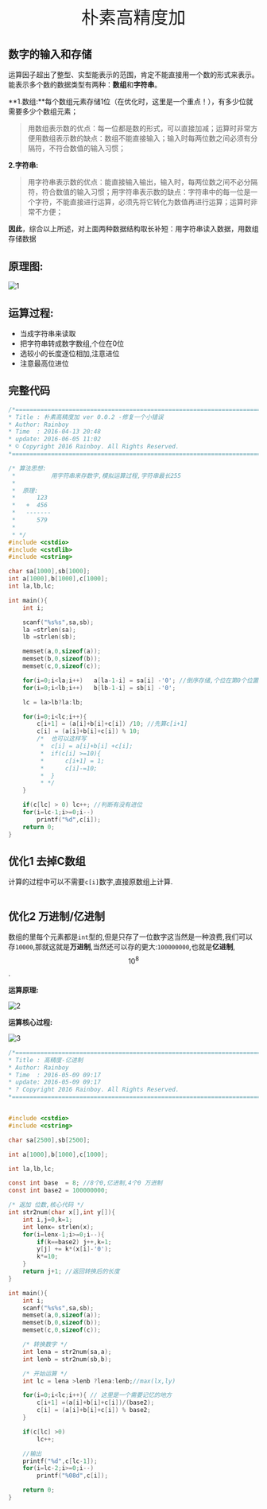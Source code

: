<p style="text-align: center;font-size:35px">朴素高精度加</p>

## 数字的输入和存储

运算因子超出了整型、实型能表示的范围，肯定不能直接用一个数的形式来表示。能表示多个数的数据类型有两种：**数组**和**字符串**。
  
  **1.数组:**每个数组元素存储1位（在优化时，这里是一个重点！），有多少位就需要多少个数组元素；
  
  > 用数组表示数的优点：每一位都是数的形式，可以直接加减；运算时非常方便用数组表示数的缺点：数组不能直接输入；输入时每两位数之间必须有分隔符，不符合数值的输入习惯；
  
   **2.字符串:**
  
  > 用字符串表示数的优点：能直接输入输出，输入时，每两位数之间不必分隔符，符合数值的输入习惯；用字符串表示数的缺点：字符串中的每一位是一个字符，不能直接进行运算，必须先将它转化为数值再进行运算；运算时非常不方便；

**因此**，综合以上所述，对上面两种数据结构取长补短：用字符串读入数据，用数组存储数据

## 原理图:

![1](/book/images/高精加.png)

## 运算过程:

 - 当成字符串来读取
 - 把字符串转成数字数组,个位在0位
 - 选较小的长度逐位相加,注意进位
 - 注意最高位进位

## 完整代码
```c
/*============================================================================
* Title : 朴素高精度加 ver 0.0.2 -修复一个小错误
* Author: Rainboy
* Time  : 2016-04-13 20:48
* update: 2016-06-05 11:02
* © Copyright 2016 Rainboy. All Rights Reserved.
*=============================================================================*/

/* 算法思想:
 *          用字符串来存数字,模拟运算过程,字符串最长255
 *  
 *  原理:
 *      123
 *   +  456
 *   -------
 *      579
 *
 * */
#include <cstdio>
#include <cstdlib>
#include <cstring>

char sa[1000],sb[1000];
int a[1000],b[1000],c[1000];
int la,lb,lc;

int main(){
    int i;

    scanf("%s%s",sa,sb);
    la =strlen(sa);
    lb =strlen(sb);

    memset(a,0,sizeof(a));
    memset(b,0,sizeof(b));
    memset(c,0,sizeof(c));

    for(i=0;i<la;i++)   a[la-1-i] = sa[i] -'0'; //倒序存储,个位在第0个位置
    for(i=0;i<lb;i++)   b[lb-1-i] = sb[i] -'0';

    lc = la>lb?la:lb;

    for(i=0;i<lc;i++){
        c[i+1] = (a[i]+b[i]+c[i]) /10; //先算c[i+1]
        c[i] = (a[i]+b[i]+c[i]) % 10;
        /*  也可以这样写
         *  c[i] = a[i]+b[i] +c[i];
         *  if(c[i] >=10){
         *      c[i+1] = 1;
         *      c[i]-=10;
         *  }
         * */
    }

    if(c[lc] > 0) lc++; //判断有没有进位
    for(i=lc-1;i>=0;i--)
        printf("%d",c[i]);
    return 0;
}
```


## 优化1 去掉C数组

计算的过程中可以不需要`c[i]`数字,直接原数组上计算.

```c
```


## 优化2 万进制/亿进制

数组的里每个元素都是`int`型的,但是只存了一位数字这当然是一种浪费,我们可以存`10000`,那就这就是**万进制**,当然还可以存的更大:`100000000`,也就是**亿进制**,$$10^8$$.

**运算原理:**

![2](/book/images/亿进制.png)


**运算核心过程:**

![3](/book/images/亿进制运算过程.png)

```c
/*============================================================================
* Title : 高精度-亿进制
* Author: Rainboy
* Time  : 2016-05-09 09:17
* update: 2016-05-09 09:17
* ? Copyright 2016 Rainboy. All Rights Reserved.
*=============================================================================*/


#include <cstdio>
#include <cstring>

char sa[2500],sb[2500];

int a[1000],b[1000],c[1000];

int la,lb,lc;

const int base  = 8; //8个0,亿进制,4个0 万进制
const int base2 = 100000000;

/* 返加 位数,核心代码 */
int str2num(char x[],int y[]){
    int i,j=0,k=1;
    int lenx= strlen(x);
    for(i=lenx-1;i>=0;i--){
        if(k==base2) j++,k=1;
        y[j] += k*(x[i]-'0');
        k*=10;
    }
    return j+1; //返回转换后的长度
}

int main(){
    int i;
    scanf("%s%s",sa,sb);
    memset(a,0,sizeof(a));
    memset(b,0,sizeof(b));
    memset(c,0,sizeof(c));

    /* 转换数字 */
    int lena = str2num(sa,a);
    int lenb = str2num(sb,b);

    /* 开始运算 */
    int lc = lena >lenb ?lena:lenb;//max(lx,ly)

    for(i=0;i<lc;i++){ // 这里是一个需要记忆的地方
        c[i+1] =(a[i]+b[i]+c[i])/(base2);
        c[i] = (a[i]+b[i]+c[i]) % base2;
    }

    if(c[lc] >0)
        lc++;

    //输出
	printf("%d",c[lc-1]);
    for(i=lc-2;i>=0;i--)
        printf("%08d",c[i]);

    return 0;
}
```


